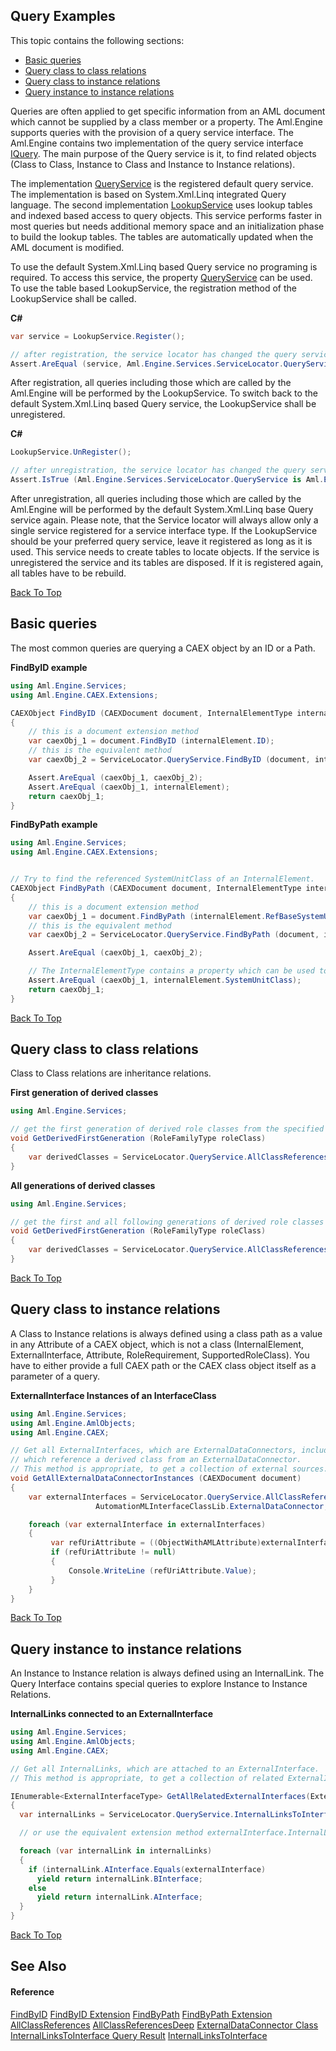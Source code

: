 ## Query Examples
 
This topic contains the following sections:
<ul>
<li><a href="#basic-queries">Basic queries</a></li>
<li><a href="#query-class-to-class-relations">Query class to class relations</a></li>
<li><a href="#query-class-to-instance-relations">Query class to instance relations</a></li>
<li><a href="#query-instance-to-instance-relations">Query instance to instance relations</a></li>
</ul>

Queries are often applied to get specific information from an AML document which cannot be supplied by a class member or a property. The Aml.Engine supports queries with the provision of a query service interface. The Aml.Engine contains two implementation of the query service interface <a href="T_Aml_Engine_Services_Interfaces_IQuery">IQuery</a>. The main purpose of the Query service is it, to find related objects (Class to Class, Instance to Class and Instance to Instance relations).


The implementation <a href="T_Aml_Engine_Services_QueryService">QueryService</a> is the registered default query service. The implementation is based on System.Xml.Linq integrated Query language. The second implementation <a href="T_Aml_Engine_Services_LookupService">LookupService</a> uses lookup tables and indexed based access to query objects. This service performs faster in most queries but needs additional memory space and an initialization phase to build the lookup tables. The tables are automatically updated when the AML document is modified.


To use the default System.Xml.Linq based Query service no programing is required. To access this service, the property <a href="P_Aml_Engine_Services_ServiceLocator_QueryService">QueryService</a> can be used. To use the table based LookupService, the registration method of the LookupService shall be called.


**C#**<br />
``` C#
var service = LookupService.Register();

// after registration, the service locator has changed the query service property
Assert.AreEqual (service, Aml.Engine.Services.ServiceLocator.QueryService);
```

After registration, all queries including those which are called by the Aml.Engine will be performed by the LookupService. To switch back to the default System.Xml.Linq based Query service, the LookupService shall be unregistered.


**C#**<br />

``` C#
LookupService.UnRegister();

// after unregistration, the service locator has changed the query service property again
Assert.IsTrue (Aml.Engine.Services.ServiceLocator.QueryService is Aml.Engine.Services.QueryService);
```

After unregistration, all queries including those which are called by the Aml.Engine will be performed by the default System.Xml.Linq base Query service again. Please note, that the Service locator will always allow only a single service registered for a service interface type. If the LookupService should be your preferred query service, leave it registered as long as it is used. This service needs to create tables to locate objects. If the service is unregistered the service and its tables are disposed. If it is registered again, all tables have to be rebuild.


[Back To Top](#Query-Examples)


## Basic queries

The most common queries are querying a CAEX object by an ID or a Path.


**FindByID example**<br />
``` C#
using Aml.Engine.Services;
using Aml.Engine.CAEX.Extensions;

CAEXObject FindByID (CAEXDocument document, InternalElementType internalElement)
{
    // this is a document extension method
    var caexObj_1 = document.FindByID (internalElement.ID);
    // this is the equivalent method
    var caexObj_2 = ServiceLocator.QueryService.FindByID (document, internalElement.ID);

    Assert.AreEqual (caexObj_1, caexObj_2);
    Assert.AreEqual (caexObj_1, internalElement);
    return caexObj_1;
}
```

 

**FindByPath example**<br />


``` C#
using Aml.Engine.Services;
using Aml.Engine.CAEX.Extensions;


// Try to find the referenced SystemUnitClass of an InternalElement.             
CAEXObject FindByPath (CAEXDocument document, InternalElementType internalElement)
{
    // this is a document extension method
    var caexObj_1 = document.FindByPath (internalElement.RefBaseSystemUnitPath);
    // this is the equivalent method
    var caexObj_2 = ServiceLocator.QueryService.FindByPath (document, internalElement.RefBaseSystemUnitPath);

    Assert.AreEqual (caexObj_1, caexObj_2);

    // The InternalElementType contains a property which can be used to get and set the SystemUnitClass
    Assert.AreEqual (caexObj_1, internalElement.SystemUnitClass);
    return caexObj_1;
}
```

  


[Back To Top](#Query-Examples)






## Query class to class relations

Class to Class relations are inheritance relations.


**First generation of derived classes**<br />

``` C#
using Aml.Engine.Services;

// get the first generation of derived role classes from the specified role class
void GetDerivedFirstGeneration (RoleFamilyType roleClass)
{
    var derivedClasses = ServiceLocator.QueryService.AllClassReferences (roleClass);
}
```

  



**All generations of derived classes**<br />

``` C#
using Aml.Engine.Services;

// get the first and all following generations of derived role classes from the specified role class
void GetDerivedFirstGeneration (RoleFamilyType roleClass)
{
    var derivedClasses = ServiceLocator.QueryService.AllClassReferencesDeep (roleClass);
}
```




[Back To Top](#Query-Examples)



## Query class to instance relations

A Class to Instance relations is always defined using a class path as a value in any Attribute of a CAEX object, which is not a class (InternalElement, ExternalInterface, Attribute, RoleRequirement, SupportedRoleClass). You have to either provide a full CAEX path or the CAEX class object itself as a parameter of a query.


**ExternalInterface Instances of an InterfaceClass**<br />

``` C#
using Aml.Engine.Services;
using Aml.Engine.AmlObjects;
using Aml.Engine.CAEX;

// Get all ExternalInterfaces, which are ExternalDataConnectors, including those ExternalInterfaces,
// which reference a derived class from an ExternalDataConnector.
// This method is appropriate, to get a collection of external sources.
void GetAllExternalDataConnectorInstances (CAEXDocument document)
{                  
    var externalInterfaces = ServiceLocator.QueryService.AllClassReferencesDeep(document, 
                   AutomationMLInterfaceClassLib.ExternalDataConnector, CAEX_CLASSModel_TagNames.EXTERNAL_INTERFACE);

    foreach (var externalInterface in externalInterfaces)
    {
         var refUriAttribute = ((ObjectWithAMLAttribute)externalInterface).RefURIAttribute;
         if (refUriAttribute != null)
         {
             Console.WriteLine (refUriAttribute.Value);
         }
    }
}
```

  





[Back To Top](#Query-Examples)



## Query instance to instance relations

An Instance to Instance relation is always defined using an InternalLink. The Query Interface contains special queries to explore Instance to Instance Relations.


**InternalLinks connected to an ExternalInterface**<br />

``` C#
using Aml.Engine.Services;
using Aml.Engine.AmlObjects;
using Aml.Engine.CAEX;

// Get all InternalLinks, which are attached to an ExternalInterface. 
// This method is appropriate, to get a collection of related ExternalInterfaces.

IEnumerable<ExternalInterfaceType> GetAllRelatedExternalInterfaces(ExternalInterfaceType externalInterface)
{
  var internalLinks = ServiceLocator.QueryService.InternalLinksToInterface(externalInterface);

  // or use the equivalent extension method externalInterface.InternalLinksToInterface();

  foreach (var internalLink in internalLinks)
  {
    if (internalLink.AInterface.Equals(externalInterface)
      yield return internalLink.BInterface;
    else
      yield return internalLink.AInterface;
  }
}
```

  




[Back To Top](#Query-Examples)



## See Also


#### Reference


[FindByID](../Documentation/Aml.Engine.Services.Interfaces/IQuery/FindByID.md)
[FindByID Extension](../Documentation/Aml.Engine.CAEX.Extensions/CAEXDocumentExtensions/FindByID.md)
[FindByPath](../Documentation/Aml.Engine.Services.Interfaces/IQuery/FindByPath.md)
[FindByPath Extension](../Documentation/Aml.Engine.CAEX.Extensions/CAEXDocumentExtensions/FindByPath.md)
[AllClassReferences](../Documentation/Aml.Engine.Services.Interfaces/IQuery/AllClassReferences.md)
[AllClassReferencesDeep](../Documentation/Aml.Engine.Services.Interfaces/IQuery/AllClassReferencesDeep.md)
[ExternalDataConnector Class](../Documentation/Aml.Engine.AmlObjects/AutomationMLInterfaceClassLib/ExternalDataConnector.md)
[InternalLinksToInterface Query Result](../Documentation/Aml.Engine.Services/QueryResult/InternalLinksToInterface.md)
[InternalLinksToInterface](../Documentation/Aml.Engine.Services.Interfaces/IQuery/InternalLinksToInterface.md)